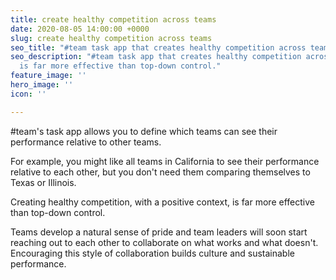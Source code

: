 ```yaml
---
title: create healthy competition across teams
date: 2020-08-05 14:00:00 +0000
slug: create healthy competition across teams
seo_title: "#team task app that creates healthy competition across teams"
seo_description: "#team task app that creates healthy competition across teams. This
  is far more effective than top-down control."
feature_image: ''
hero_image: ''
icon: ''

---
```

\#team's task app allows you to define which teams can see their performance relative to other teams.

For example, you might like all teams in California to see their performance relative to each other, but you don't need them comparing themselves to Texas or Illinois.

Creating healthy competition, with a positive context, is far more effective than top-down control. 

Teams develop a natural sense of pride and team leaders will soon start reaching out to each other to collaborate on what works and what doesn't.  Encouraging this style of collaboration builds culture and sustainable performance.